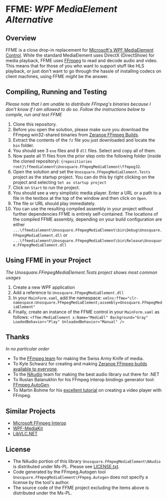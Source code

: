 # FFME: *WPF MediaElement Alternative*

## Overview
FFME is a close drop-in replacement for <a href="https://msdn.microsoft.com/en-us/library/system.windows.controls.mediaelement(v=vs.110).aspx">Microsoft's WPF MediaElement Control</a>. While the standard MediaElement uses DirectX (DirectShow) for media playback, FFME uses <a href="http://ffmpeg.org/">FFmpeg</a> to read and decode audio and video. This means that for those of you who want to support stuff like HLS playback, or just don't want to go through the hassle of installing codecs on client machines, using FFME *might* be the answer.

## Compiling, Running and Testing
*Please note that I am unable to distribute FFmpeg's binaries because I don't know if I am allowed to do so. Follow the instructions below to compile, run and test FFME*

1. Clone this repository.
2. Before you open the solution, please make sure you download the FFmpeg win32-shared binaries from <a href="http://ffmpeg.zeranoe.com/builds/win32/shared/ffmpeg-2.8.2-win32-shared.7z">Zeranoe FFmpeg Builds</a>.
3. Extract the contents of the <code>7z</code> file you just downloaded and locate the <code>bin</code> folder.
4. You should see 3 <code>exe</code> files and 8 <code>dll</code> files. Select and copy all of them.
5. Now paste all 11 files from the prior step onto the following folder (inside the cloned repository): <code>{repositiories root}\ffmedialement\Unosquare.FFmpegMediaElement\ffmpeg32</code>.
6. Open the solution and set the <code>Unosquare.FFmpegMediaElement.Tests</code> project as the startup project. You can do this by right clicking on the project and selecting <code>Set as startup project</code>
7. Click on <code>Start</code> to run the project.
8. You should see a very simplistic media player. Enter a URL or a path to a file in the textbox at the top of the window and then click on <code>Open</code>.
9. The file or URL should play immediately.
10. You can use the resulting compiled assembly in your project without further dependencies FFME is entirely self-contained. The locations of the compiled FFME assembly, depending on your build configuration are either <code>...\ffmedialement\Unosquare.FFmpegMediaElement\bin\Debug\Unosquare.FFmpegMediaElement.dll</code> or <code>...\ffmedialement\Unosquare.FFmpegMediaElement\bin\Release\Unosquare.FFmpegMediaElement.dll</code>

## Using FFME in your Project
*The Unosquare.FFmpegMediaElement.Tests project shows most common usages*

1. Create a new WPF application
2. Add a reference to <code>Unosquare.FFmpegMediaElement.dll</code>
3. In your <code>MainForm.xaml</code>, add the namespace: <code>xmlns:ffme="clr-namespace:Unosquare.FFmpegMediaElement;assembly=Unosquare.FFmpegMediaElement"</code>
4. Finally, create an instance of the FFME control in your <code>MainForm.xaml</code> as follows: `<ffme:MediaElement x:Name="MediaEl" Background="Gray" LoadedBehavior="Play" UnloadedBehavior="Manual" />`

## Thanks
*In no particular order*

- To the <a href="http://ffmpeg.org/">FFmpeg team</a> for making the Swiss Army Knife of media.
- To Kyle Schwarz for creating and making <a href="http://ffmpeg.zeranoe.com/builds/">Zeranoe FFmpeg builds available to everyone</a>.
- To the <a href="https://github.com/naudio/NAudio">NAudio</a> team for making the best audio library out there for .NET
- To Ruslan Balanukhin for his FFmpeg interop bindings generator tool: <a href="https://github.com/Ruslan-B/FFmpeg.AutoGen">FFmpeg.AutoGen</a>.
- To Martin Bohme for his <a href="http://dranger.com/ffmpeg/">excellent tutorial</a> on creating a video player with FFmpeg.

## Similar Projects
- <a href="https://github.com/Microsoft/FFmpegInterop">Microsoft FFmpeg Interop</a>
- <a href="https://github.com/Sascha-L/WPF-MediaKit">WPF-MediaKit</a>
- <a href="https://libvlcnet.codeplex.com/">LibVLC.NET</a>

## License
- The NAudio portion of this library <code>Unosquare.FFmpegMediaElement\NAudio</code> is distributed under Ms-PL. Please see <a href="https://github.com/unosquare/ffmedialement/blob/master/Unosquare.FFmpegMediaElement/NAudio/LICENSE.txt">LICENSE.txt</a>.
- Code generated by the FFmpeg.Autogen tool <code>Unosquare.FFmpegMediaElement\FFmpeg.Autogen</code> does not specify a license by the tool's author.
- The source code of the FFME project excluding the items above is distributed under the Ms-PL.
